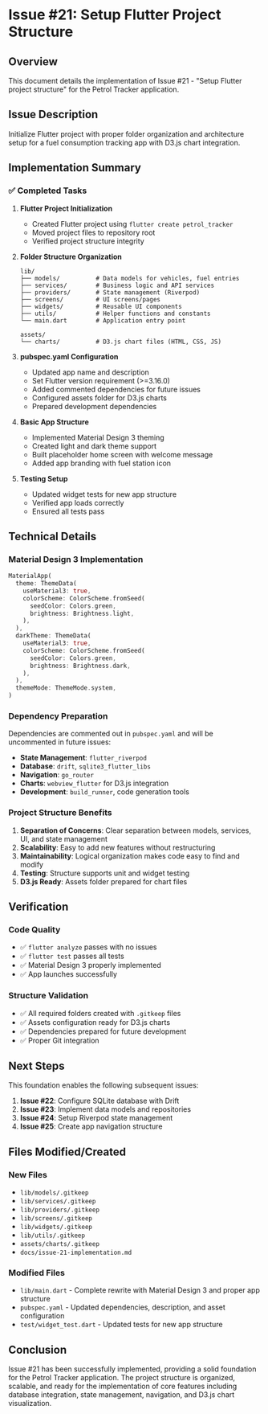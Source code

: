 # Issue #21: Setup Flutter Project Structure

## Overview

This document details the implementation of Issue #21 - "Setup Flutter project structure" for the Petrol Tracker application.

## Issue Description

Initialize Flutter project with proper folder organization and architecture setup for a fuel consumption tracking app with D3.js chart integration.

## Implementation Summary

### ✅ Completed Tasks

1. **Flutter Project Initialization**
   - Created Flutter project using `flutter create petrol_tracker`
   - Moved project files to repository root
   - Verified project structure integrity

2. **Folder Structure Organization**
   ```
   lib/
   ├── models/          # Data models for vehicles, fuel entries
   ├── services/        # Business logic and API services
   ├── providers/       # State management (Riverpod)
   ├── screens/         # UI screens/pages
   ├── widgets/         # Reusable UI components
   ├── utils/           # Helper functions and constants
   └── main.dart        # Application entry point
   
   assets/
   └── charts/          # D3.js chart files (HTML, CSS, JS)
   ```

3. **pubspec.yaml Configuration**
   - Updated app name and description
   - Set Flutter version requirement (>=3.16.0)
   - Added commented dependencies for future issues
   - Configured assets folder for D3.js charts
   - Prepared development dependencies

4. **Basic App Structure**
   - Implemented Material Design 3 theming
   - Created light and dark theme support
   - Built placeholder home screen with welcome message
   - Added app branding with fuel station icon

5. **Testing Setup**
   - Updated widget tests for new app structure
   - Verified app loads correctly
   - Ensured all tests pass

## Technical Details

### Material Design 3 Implementation

```dart
MaterialApp(
  theme: ThemeData(
    useMaterial3: true,
    colorScheme: ColorScheme.fromSeed(
      seedColor: Colors.green,
      brightness: Brightness.light,
    ),
  ),
  darkTheme: ThemeData(
    useMaterial3: true,
    colorScheme: ColorScheme.fromSeed(
      seedColor: Colors.green,
      brightness: Brightness.dark,
    ),
  ),
  themeMode: ThemeMode.system,
)
```

### Dependency Preparation

Dependencies are commented out in `pubspec.yaml` and will be uncommented in future issues:

- **State Management**: `flutter_riverpod`
- **Database**: `drift`, `sqlite3_flutter_libs`
- **Navigation**: `go_router`
- **Charts**: `webview_flutter` for D3.js integration
- **Development**: `build_runner`, code generation tools

### Project Structure Benefits

1. **Separation of Concerns**: Clear separation between models, services, UI, and state management
2. **Scalability**: Easy to add new features without restructuring
3. **Maintainability**: Logical organization makes code easy to find and modify
4. **Testing**: Structure supports unit and widget testing
5. **D3.js Ready**: Assets folder prepared for chart files

## Verification

### Code Quality
- ✅ `flutter analyze` passes with no issues
- ✅ `flutter test` passes all tests
- ✅ Material Design 3 properly implemented
- ✅ App launches successfully

### Structure Validation
- ✅ All required folders created with `.gitkeep` files
- ✅ Assets configuration ready for D3.js charts
- ✅ Dependencies prepared for future development
- ✅ Proper Git integration

## Next Steps

This foundation enables the following subsequent issues:

1. **Issue #22**: Configure SQLite database with Drift
2. **Issue #23**: Implement data models and repositories  
3. **Issue #24**: Setup Riverpod state management
4. **Issue #25**: Create app navigation structure

## Files Modified/Created

### New Files
- `lib/models/.gitkeep`
- `lib/services/.gitkeep`
- `lib/providers/.gitkeep`
- `lib/screens/.gitkeep`
- `lib/widgets/.gitkeep`
- `lib/utils/.gitkeep`
- `assets/charts/.gitkeep`
- `docs/issue-21-implementation.md`

### Modified Files
- `lib/main.dart` - Complete rewrite with Material Design 3 and proper app structure
- `pubspec.yaml` - Updated dependencies, description, and asset configuration
- `test/widget_test.dart` - Updated tests for new app structure

## Conclusion

Issue #21 has been successfully implemented, providing a solid foundation for the Petrol Tracker application. The project structure is organized, scalable, and ready for the implementation of core features including database integration, state management, navigation, and D3.js chart visualization.